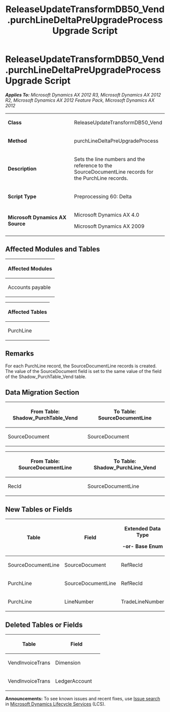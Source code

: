 ﻿---
title: ReleaseUpdateTransformDB50_Vend.purchLineDeltaPreUpgradeProcess Upgrade Script
TOCTitle: ReleaseUpdateTransformDB50_Vend.purchLineDeltaPreUpgradeProcess Upgrade Script
ms:assetid: 02edab36-bbb4-5bbe-862c-22e62f70737d
ms:mtpsurl: https://msdn.microsoft.com/en-us/library/JJ684658(v=AX.60)
ms:contentKeyID: 49706355
ms.date: 05/18/2015
mtps_version: v=AX.60
---

# ReleaseUpdateTransformDB50\_Vend.purchLineDeltaPreUpgradeProcess Upgrade Script 


_**Applies To:** Microsoft Dynamics AX 2012 R3, Microsoft Dynamics AX 2012 R2, Microsoft Dynamics AX 2012 Feature Pack, Microsoft Dynamics AX 2012_

<table>
<colgroup>
<col style="width: 50%" />
<col style="width: 50%" />
</colgroup>
<tbody>
<tr class="odd">
<td><p><strong>Class</strong></p></td>
<td><p>ReleaseUpdateTransformDB50_Vend</p></td>
</tr>
<tr class="even">
<td><p><strong>Method</strong></p></td>
<td><p>purchLineDeltaPreUpgradeProcess</p></td>
</tr>
<tr class="odd">
<td><p><strong>Description</strong></p></td>
<td><p>Sets the line numbers and the reference to the SourceDocumentLine records for the PurchLine records.</p></td>
</tr>
<tr class="even">
<td><p><strong>Script Type</strong></p></td>
<td><p>Preprocessing 60: Delta</p></td>
</tr>
<tr class="odd">
<td><p><strong>Microsoft Dynamics AX Source</strong></p></td>
<td><p>Microsoft Dynamics AX 4.0</p>
<p>Microsoft Dynamics AX 2009</p></td>
</tr>
</tbody>
</table>


## Affected Modules and Tables

<table>
<colgroup>
<col style="width: 100%" />
</colgroup>
<thead>
<tr class="header">
<th><p>Affected Modules</p></th>
</tr>
</thead>
<tbody>
<tr class="odd">
<td><p>Accounts payable</p></td>
</tr>
</tbody>
</table>


<table>
<colgroup>
<col style="width: 100%" />
</colgroup>
<thead>
<tr class="header">
<th><p>Affected Tables</p></th>
</tr>
</thead>
<tbody>
<tr class="odd">
<td><p>PurchLine</p></td>
</tr>
</tbody>
</table>


## Remarks

For each PurchLine record, the SourceDocumentLine records is created. The value of the SourceDocument field is set to the same value of the field of the Shadow\_PurchTable\_Vend table.

## Data Migration Section

<table>
<colgroup>
<col style="width: 50%" />
<col style="width: 50%" />
</colgroup>
<thead>
<tr class="header">
<th><p>From Table: Shadow_PurchTable_Vend</p></th>
<th><p>To Table: SourceDocumentLine</p></th>
</tr>
</thead>
<tbody>
<tr class="odd">
<td><p>SourceDocument</p></td>
<td><p>SourceDocument</p></td>
</tr>
</tbody>
</table>


<table>
<colgroup>
<col style="width: 50%" />
<col style="width: 50%" />
</colgroup>
<thead>
<tr class="header">
<th><p>From Table: SourceDocumentLine</p></th>
<th><p>To Table: Shadow_PurchLine_Vend</p></th>
</tr>
</thead>
<tbody>
<tr class="odd">
<td><p>RecId</p></td>
<td><p>SourceDocumentLine</p></td>
</tr>
</tbody>
</table>


## New Tables or Fields

<table>
<colgroup>
<col style="width: 33%" />
<col style="width: 33%" />
<col style="width: 33%" />
</colgroup>
<thead>
<tr class="header">
<th><p>Table</p></th>
<th><p>Field</p></th>
<th><p>Extended Data Type</p>
<p>-or- Base Enum</p></th>
</tr>
</thead>
<tbody>
<tr class="odd">
<td><p>SourceDocumentLine</p></td>
<td><p>SourceDocument</p></td>
<td><p>RefRecId</p></td>
</tr>
<tr class="even">
<td><p>PurchLine</p></td>
<td><p>SourceDocumentLine</p></td>
<td><p>RefRecId</p></td>
</tr>
<tr class="odd">
<td><p>PurchLine</p></td>
<td><p>LineNumber</p></td>
<td><p>TradeLineNumber</p></td>
</tr>
</tbody>
</table>


## Deleted Tables or Fields

<table>
<colgroup>
<col style="width: 50%" />
<col style="width: 50%" />
</colgroup>
<thead>
<tr class="header">
<th><p>Table</p></th>
<th><p>Field</p></th>
</tr>
</thead>
<tbody>
<tr class="odd">
<td><p>VendInvoiceTrans</p></td>
<td><p>Dimension</p></td>
</tr>
<tr class="even">
<td><p>VendInvoiceTrans</p></td>
<td><p>LedgerAccount</p></td>
</tr>
</tbody>
</table>

  
**Announcements:** To see known issues and recent fixes, use [Issue search](http://go.microsoft.com/fwlink/?linkid=389258) in [Microsoft Dynamics Lifecycle Services](http://go.microsoft.com/fwlink/?linkid=306505) (LCS).


